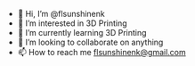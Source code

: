 - 👋 Hi, I’m @flsunshinenk
- 👀 I’m interested in 3D Printing
- 🌱 I’m currently learning 3D Printing
- 💞️ I’m looking to collaborate on anything
- 📫 How to reach me flsunshinenk@gmail.com

<!---
flsunshinenk/flsunshinenk is a ✨ special ✨ repository because its `README.md` (this file) appears on your GitHub profile.
You can click the Preview link to take a look at your changes.
--->
